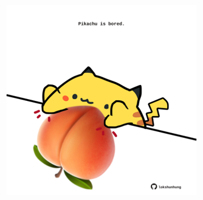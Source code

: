 <!-- built at 20/06/2024, 15:00:39 UTC -->
<p align="center">
  <img width="500" height="500" src="./ReadmeImage.svg">
</p>
